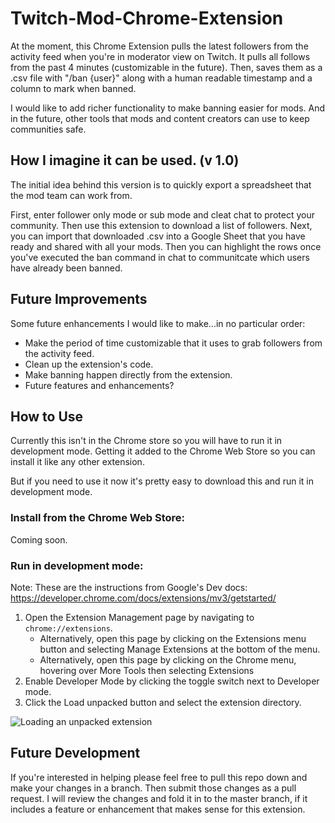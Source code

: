 # Twitch-Mod-Chrome-Extension

At the moment, this Chrome Extension pulls the latest followers from the activity feed when you're in moderator view on Twitch. It pulls all follows from the past 4 minutes (customizable in the future). Then, saves them as a .csv file with "/ban {user}" along with a human readable timestamp and a column to mark when banned.

I would like to add richer functionality to make banning easier for mods. And in the future, other tools that mods and content creators can use to keep communities safe.

## How I imagine it can be used. (v 1.0)

The initial idea behind this version is to quickly export a spreadsheet that the mod team can work from.

First, enter follower only mode or sub mode and cleat chat to protect your community. Then use this extension to download a list of followers. Next, you can import that downloaded .csv into a Google Sheet that you have ready and shared with all your mods. Then you can highlight the rows once you've executed the ban command in chat to communitcate which users have already been banned.

## Future Improvements

Some future enhancements I would like to make...in no particular order:

* Make the period of time customizable that it uses to grab followers from the activity feed.
* Clean up the extension's code.
* Make banning happen directly from the extension.
* Future features and enhancements?

## How to Use

Currently this isn't in the Chrome store so you will have to run it in development mode. Getting it added to the Chrome Web Store so you can install it like any other extension.

But if you need to use it now it's pretty easy to download this and run it in development mode.

### Install from the Chrome Web Store:

Coming soon.

### Run in development mode:

Note: These are the instructions from Google's Dev docs: https://developer.chrome.com/docs/extensions/mv3/getstarted/

1. Open the Extension Management page by navigating to `chrome://extensions`.
   * Alternatively, open this page by clicking on the Extensions menu button and selecting Manage Extensions at the bottom of the menu.
   * Alternatively, open this page by clicking on the Chrome menu, hovering over More Tools then selecting Extensions
2. Enable Developer Mode by clicking the toggle switch next to Developer mode.
3. Click the Load unpacked button and select the extension directory.

![Loading an unpacked extension](https://developer-chrome-com.imgix.net/image/BhuKGJaIeLNPW9ehns59NfwqKxF2/vOu7iPbaapkALed96rzN.png?auto=format&w=1126)

## Future Development

If you're interested in helping please feel free to pull this repo down and make your changes in a branch. Then submit those changes as a pull request. I will review the changes and fold it in to the master branch, if it includes a feature or enhancement that makes sense for this extension.